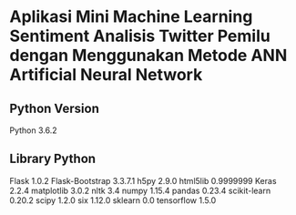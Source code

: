 # Aplikasi Mini Machine Learning Sentiment Analisis Twitter Pemilu dengan Menggunakan Metode ANN Artificial Neural Network

## Python Version

Python 3.6.2

## Library Python

Flask                  1.0.2
Flask-Bootstrap        3.3.7.1
h5py                   2.9.0
html5lib               0.9999999
Keras                  2.2.4
matplotlib             3.0.2
nltk                   3.4
numpy                  1.15.4
pandas                 0.23.4
scikit-learn           0.20.2
scipy                  1.2.0
six                    1.12.0
sklearn                0.0
tensorflow             1.5.0
